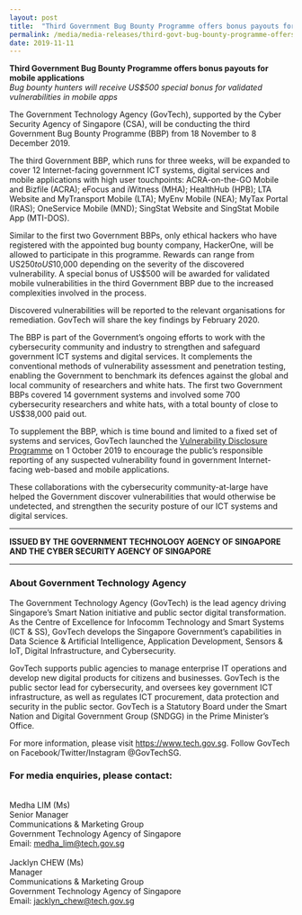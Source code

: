 ```yaml
---
layout: post
title:  "Third Government Bug Bounty Programme offers bonus payouts for mobile applications"
permalink: /media/media-releases/third-govt-bug-bounty-programme-offers-bonus-payouts-for-mobile-applications
date: 2019-11-11
---
```


**Third Government Bug Bounty Programme offers bonus payouts for mobile applications**<br>
*Bug bounty hunters will receive US$500 special bonus for validated vulnerabilities in mobile apps*

The Government Technology Agency (GovTech), supported by the Cyber Security Agency of Singapore (CSA), will be conducting the third Government Bug Bounty Programme (BBP) from 18 November to 8 December 2019.

The third Government BBP, which runs for three weeks, will be expanded to cover 12 Internet-facing government ICT systems, digital services and mobile applications with high user touchpoints: ACRA-on-the-GO Mobile and Bizfile (ACRA); eFocus and iWitness (MHA); HealthHub (HPB); LTA Website and MyTransport Mobile (LTA); MyEnv Mobile (NEA); MyTax Portal (IRAS); OneService Mobile (MND); SingStat Website and SingStat Mobile App (MTI-DOS).

Similar to the first two Government BBPs, only ethical hackers who have registered with the appointed bug bounty company, HackerOne, will be allowed to participate in this programme. Rewards can range from US$250 to US$10,000 depending on the severity of the discovered vulnerability. A special bonus of US$500 will be awarded for validated mobile vulnerabilities in the third Government BBP due to the increased complexities involved in the process.

Discovered vulnerabilities will be reported to the relevant organisations for remediation. GovTech will share the key findings by February 2020.

The BBP is part of the Government’s ongoing efforts to work with the cybersecurity community and industry to strengthen and safeguard government ICT systems and digital services. It complements the conventional methods of vulnerability assessment and penetration testing, enabling the Government to benchmark its defences against the global and local community of researchers and white hats. The first two Government BBPs covered 14 government systems and involved some 700 cybersecurity researchers and white hats, with a total bounty of close to US$38,000 paid out. 

To supplement the BBP, which is time bound and limited to a fixed set of systems and services, GovTech launched the [Vulnerability Disclosure Programme](https://www.tech.gov.sg/report_vulnerability) on 1 October 2019 to encourage the public’s responsible reporting of any suspected vulnerability found in government Internet-facing web-based and mobile applications.

These collaborations with the cybersecurity community-at-large have helped the Government discover vulnerabilities that would otherwise be undetected, and strengthen the security posture of our ICT systems and digital services.

---

**ISSUED BY THE GOVERNMENT TECHNOLOGY AGENCY OF SINGAPORE AND THE CYBER SECURITY AGENCY OF SINGAPORE**

---

### **About Government Technology Agency**
The Government Technology Agency (GovTech) is the lead agency driving Singapore’s Smart Nation initiative and public sector digital transformation. As the Centre of Excellence for Infocomm Technology and Smart Systems (ICT & SS), GovTech develops the Singapore Government’s capabilities in Data Science & Artificial Intelligence, Application Development, Sensors & IoT, Digital Infrastructure, and Cybersecurity.  

GovTech supports public agencies to manage enterprise IT operations and develop new digital products for citizens and businesses. GovTech is the public sector lead for cybersecurity, and oversees key government ICT infrastructure, as well as regulates ICT procurement, data protection and security in the public sector.  GovTech is a Statutory Board under the Smart Nation and Digital Government Group (SNDGG) in the Prime Minister’s Office. 

For more information, please visit <https://www.tech.gov.sg>. Follow GovTech on Facebook/Twitter/Instagram @GovTechSG.


### **For media enquiries, please contact:**
<br>Medha LIM (Ms)
<br>Senior Manager
<br>Communications & Marketing Group
<br>Government Technology Agency of Singapore
<br>Email: <medha_lim@tech.gov.sg>
<br>
<br>Jacklyn CHEW (Ms)
<br>Manager
<br>Communications & Marketing Group
<br>Government Technology Agency of Singapore
<br>Email: <jacklyn_chew@tech.gov.sg>
